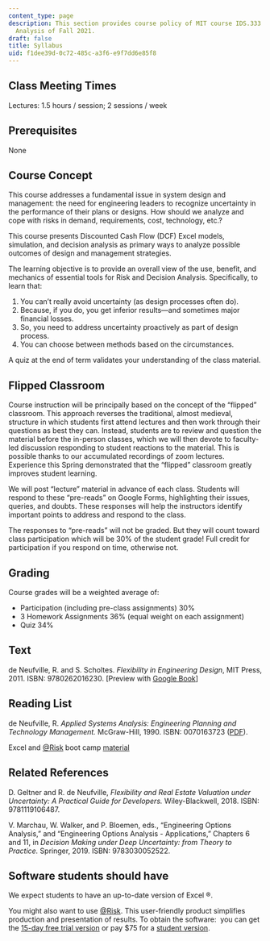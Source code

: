 ```yaml
---
content_type: page
description: This section provides course policy of MIT course IDS.333 Risk and Decision
  Analysis of Fall 2021.
draft: false
title: Syllabus
uid: f1dee39d-0c72-485c-a3f6-e9f7dd6e85f8
---
```

## Class Meeting Times

Lectures: 1.5 hours / session; 2 sessions / week

## Prerequisites

None

## Course Concept

This course addresses a fundamental issue in system design and management: the need for engineering leaders to recognize uncertainty in the performance of their plans or designs. How should we analyze and cope with risks in demand, requirements, cost, technology, etc.?  

This course presents Discounted Cash Flow (DCF) Excel models, simulation, and decision analysis as primary ways to analyze possible outcomes of design and management strategies.             

The learning objective is to provide an overall view of the use, benefit, and mechanics of essential tools for Risk and Decision Analysis. Specifically, to learn that: 

1. You can’t really avoid uncertainty (as design processes often do).
2. Because, if you do, you get inferior results—and sometimes major financial losses.
3. So, you need to address uncertainty proactively as part of design process.
4. You can choose between methods based on the circumstances.             

A quiz at the end of term validates your understanding of the class material.

## Flipped Classroom

Course instruction will be principally based on the concept of the “flipped” classroom. This approach reverses the traditional, almost medieval, structure in which students first attend lectures and then work through their questions as best they can. Instead, students are to review and question the material before the in-person classes, which we will then devote to faculty-led discussion responding to student reactions to the material. This is possible thanks to our accumulated recordings of zoom lectures. Experience this Spring demonstrated that the “flipped” classroom greatly improves student learning.

We will post “lecture” material in advance of each class. Students will respond to these “pre-reads” on Google Forms, highlighting their issues, queries, and doubts. These responses will help the instructors identify important points to address and respond to the class.             

The responses to “pre-reads” will not be graded. But they will count toward class participation which will be 30% of the student grade! Full credit for participation if you respond on time, otherwise not.

## Grading 

Course grades will be a weighted average of:

- Participation (including pre-class assignments) 30%
- 3 Homework Assignments 36% (equal weight on each assignment)
- Quiz 34%

## Text

de Neufville, R. and S. Scholtes. *Flexibility in Engineering Design*, MIT Press, 2011. ISBN: 9780262016230. \[Preview with [Google Book](https://www.google.com/books/edition/Flexibility_in_Engineering_Design/pKjnnqilr3EC?hl=en&gbpv=1)\]

## Reading List

de Neufville, R. *Applied Systems Analysis: Engineering Planning and Technology Management.* McGraw-Hill, 1990. ISBN: 0070163723 ([PDF](https://web.mit.edu/ardent/www/ASA_Text/asa_Text_index.html)).

Excel and [@Risk](https://github.com/Risk) boot camp [material](https://web.mit.edu/ardent/www/ROcse_Excel_latest/Excel_Class.html)

## Related References

D. Geltner and R. de Neufville, *Flexibility and Real Estate Valuation under Uncertainty: A Practical Guide for Developers.* Wiley-Blackwell, 2018. ISBN: 9781119106487.

V. Marchau, W. Walker, and P. Bloemen, eds., “Engineering Options Analysis,” and “Engineering Options Analysis - Applications,” Chapters 6 and 11, in *Decision Making under Deep Uncertainty: from Theory to Practice.* Springer, 2019. ISBN: 9783030052522.

## Software students should have

We expect students to have an up-to-date version of Excel ®.

You might also want to use [@Risk](https://github.com/Risk). This user-friendly product simplifies production and presentation of results. To obtain the software:  you can get the [15-day free trial version](http://www.palisade.com/trials.asp) or pay $75 for a [student version](http://www.palisade.com/cart/products_EN.asp?cat=51&panel=0).